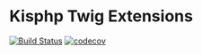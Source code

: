 # Kisphp Twig Extensions

[![Build Status](https://travis-ci.org/kisphp/twig-extensions.svg?branch=master)](https://travis-ci.org/kisphp/twig-extensions)
[![codecov](https://codecov.io/gh/kisphp/twig-extensions/branch/master/graph/badge.svg)](https://codecov.io/gh/kisphp/twig-extensions)

